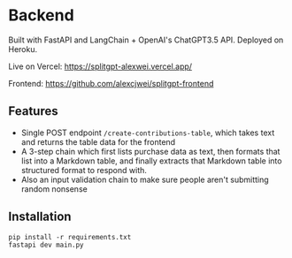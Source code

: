 # Backend

Built with FastAPI and LangChain + OpenAI's ChatGPT3.5 API.  Deployed on Heroku.

Live on Vercel: https://splitgpt-alexwei.vercel.app/

Frontend: https://github.com/alexcjwei/splitgpt-frontend

## Features

- Single POST endpoint `/create-contributions-table`, which takes text and returns the table data for the frontend
- A 3-step chain which first lists purchase data as text, then formats that list into a Markdown table, and finally extracts that Markdown table into structured format to respond with.
- Also an input validation chain to make sure people aren't submitting random nonsense


## Installation

```shell
pip install -r requirements.txt
fastapi dev main.py
```


